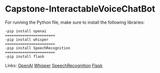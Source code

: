 # Capstone-InteractableVoiceChatBot
For running the Python file, make sure to install the following libraries:
```
-pip install openai
=======================
-pip install whisper
=======================
-pip install SpeechRecognition
=======================
-pip install flask
```
Links:
[OpenAI](https://github.com/openai/openai-python)
[Whisper](https://github.com/openai/whisper)
[SpeechRecognition](https://github.com/Uberi/speech_recognition)
[Flask](https://flask.palletsprojects.com/en/2.3.x/installation/)
